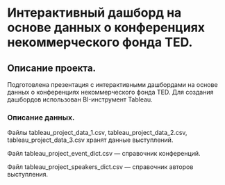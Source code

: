 # Интерактивный дашборд на основе данных о конференциях некоммерческого фонда TED.

## Описание проекта.

Подготовлена презентация с интерактивными дашбордами на основе данных о конференциях некоммерческого фонда TED.
Для создания дашбордов использован BI-инструмент Tableau.

### Описание данных.

Файлы tableau_project_data_1.csv, tableau_project_data_2.csv, tableau_project_data_3.csv хранят данные выступлений.

Файл tableau_project_event_dict.csv — справочник конференций.

Файл tableau_project_speakers_dict.csv — справочник авторов выступления.
